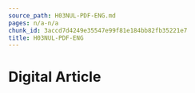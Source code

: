 ```yaml
---
source_path: H03NUL-PDF-ENG.md
pages: n/a-n/a
chunk_id: 3accd7d4249e35547e99f81e184bb82fb35221e7
title: H03NUL-PDF-ENG
---
```

# Digital Article

